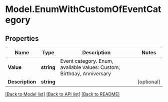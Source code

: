 # Model.EnumWithCustomOfEventCategory
## Properties
Name | Type | Description | Notes
------------ | ------------- | ------------- | -------------
**Value** | **string** | Event category. Enum, available values: Custom, Birthday, Anniversary | 
**Description** | **string** |  | [optional] 



[[Back to Model list]](README.md#documentation-for-models) [[Back to API list]](README.md#documentation-for-api-endpoints) [[Back to README]](README.md)


